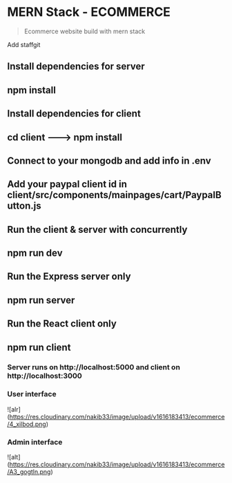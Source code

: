 # MERN Stack - ECOMMERCE
> Ecommerce website build with mern stack

Add staffgit

## Install dependencies for server
## npm install
## Install dependencies for client
## cd client ---> npm install
## Connect to your mongodb and add info in .env
## Add your paypal client id in client/src/components/mainpages/cart/PaypalButton.js
## Run the client & server with concurrently
## npm run dev
## Run the Express server only
## npm run server
## Run the React client only
## npm run client
### Server runs on http://localhost:5000 and client on http://localhost:3000

### User interface
![alr] (https://res.cloudinary.com/nakib33/image/upload/v1616183413/ecommerce/4_xilbod.png)

### Admin interface
![alt] (https://res.cloudinary.com/nakib33/image/upload/v1616183413/ecommerce/A3_gogtln.png)